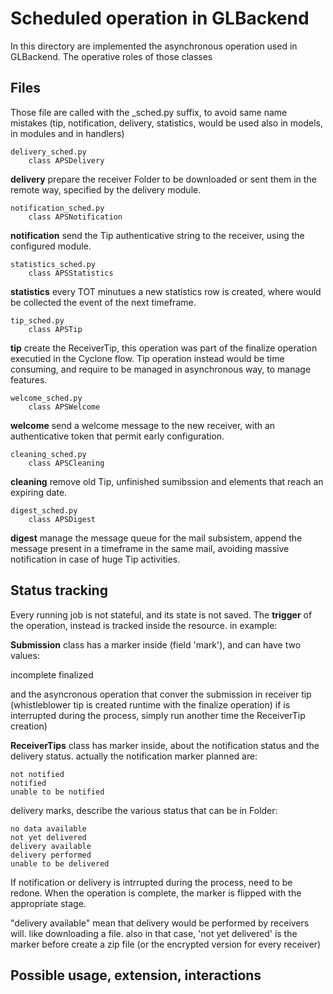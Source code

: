
# Scheduled operation in GLBackend

In this directory are implemented the asynchronous operation used in GLBackend. The operative
roles of those classes 

## Files

Those file are called with the \_sched.py suffix, to avoid same name mistakes (tip,
notification, delivery, statistics, would be used also in models, in modules and in handlers)

    delivery_sched.py
        class APSDelivery

 **delivery** prepare the receiver Folder to be downloaded or sent them in the remote way,
 specified by the delivery module.

    notification_sched.py
        class APSNotification

 **notification** send the Tip authenticative string to the receiver, using the configured
 module.

    statistics_sched.py
        class APSStatistics

 **statistics** every TOT minutues a new statistics row is created, where would be collected
 the event of the next timeframe. 

    tip_sched.py
        class APSTip

 **tip** create the ReceiverTip, this operation was part of the finalize operation executied
 in the Cyclone flow. Tip operation instead would be time consuming, and require to be managed
 in asynchronous way, to manage features.

    welcome_sched.py
        class APSWelcome

 **welcome** send a welcome message to the new receiver, with an authenticative token that
 permit early configuration.

    cleaning_sched.py
        class APSCleaning

 **cleaning** remove old Tip, unfinished sumibssion and elements that reach an expiring date.

    digest_sched.py
        class APSDigest

 **digest** manage the message queue for the mail subsistem, append the message present in a
 timeframe in the same mail, avoiding massive notification in case of huge Tip activities.

## Status tracking

Every running job is not stateful, and its state is not saved. The **trigger** of the
operation, instead is tracked inside the resource. in example:

**Submission** class has a marker inside (field 'mark'), and can have two values:

   incomplete
   finalized

and the asyncronous operation that conver the submission in receiver tip (whistleblower tip
is created runtime with the finalize operation) if is interrupted during the process, simply 
run another time the ReceiverTip creation)

**ReceiverTips** class has marker inside, about the notification status and the delivery
status. actually the notification marker planned are:

    not notified
    notified
    unable to be notified

delivery marks, describe the various status that can be in Folder:

    no data available
    not yet delivered
    delivery available 
    delivery performed 
    unable to be delivered

If notification or delivery is intrrupted during the process, need to be redone. When the
operation is complete, the marker is flipped with the appropriate stage.

"delivery available" mean that delivery would be performed by receivers will. like downloading
a file. also in that case, 'not yet delivered' is the marker before create a zip file (or the 
encrypted version for every receiver)

## Possible usage, extension, interactions
